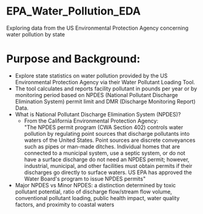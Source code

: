 # EPA_Water_Pollution_EDA
Exploring data from the US Environmental Protection Agency concerning water pollution by state

# Purpose and Background:
- Explore state statistics on water pollution provided by the US Environmental Protection Agency via their Water Pollutant Loading Tool.
- The tool calculates and reports facility pollutant in pounds per year or by monitoring period based on NPDES (National Pollutant Discharge Elimination System) permit limit and DMR (Discharge Monitoring Report) Data.
- What is National Pollutant Discharge Elimination System (NPDES)?
  - From the California Environmental Protection Agency: <br/> 
  "The NPDES permit program (CWA Section 402) controls water pollution by regulating point sources that discharge pollutants into waters of the United States. Point sources are discrete conveyances such as pipes or man-made ditches. Individual homes that are connected to a municipal system, use a septic system, or do not have a surface discharge do not need an NPDES permit; however, industrial, municipal, and other facilities must obtain permits if their discharges go directly to surface waters. US EPA has approved the Water Board's program to issue NPDES permits"
- Major NPDES vs Minor NPDES: a distinction determined by toxic pollutant potential, ratio of discharge flow/stream flow volume, conventional pollutant loading, public health impact, water quality factors, and proximity to coastal waters

